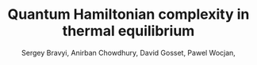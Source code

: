 ---
title: "Quantum Hamiltonian complexity in thermal equilibrium"
collection: publications
permalink: /publication/2022-01 01-Quantum-Hamiltonian-complexity-in-thermal-equilibrium
author: ' Sergey Bravyi,  Anirban Chowdhury,  David Gosset,  Pawel Wocjan, '
year: 2022
venue: 'Nature Physics'
volpages: ' 18 1367--1370'
paperurl: 'https://doi.org/10.1038/s41567-022-01742-5'
citation: ' Sergey Bravyi,  Anirban Chowdhury,  David Gosset,  Pawel Wocjan,  Nature Physics,  18 1367--1370 (2022).'
---